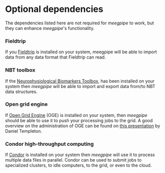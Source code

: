 Optional dependencies
===

The dependencies listed here are not required for _meegpipe_ to work, but
they can enhance _meegpipe_'s functionality.

### Fieldtrip

If you [Fieldtrip](http://fieldtrip.fcdonders.nl/) is installed on your 
system, meegpipe will be able to import data from any data format that 
Fieldtrip can read.

### NBT toolbox

If the [Neurophysiological Biomarkers Toolbox][nbt], has been installed 
on your system then _meegpipe_ will be able to import and export data 
from/to NBT data structures.

[nbt]: http://nbtwiki.net/


### Open grid engine

If [Open Grid Engine][oge] (OGE) is installed on your system,
then _meegpipe_ should be able to use it to push your processing jobs to the
grid.  A good overview on the administration of OGE can be found on
[this presentation][oge-slides] by Daniel Templeton.


[oge]: http://gridscheduler.sourceforge.net/
[oge-install]: http://docs.oracle.com/cd/E19680-01/html/821-1541/ciajejfa.html
[oge-slides]: http://beowulf.rutgers.edu/info-user/pdf/ge_presentation.pdf


### Condor high-throughput computing

If [Condor][condor] is installed on your system then _meegpipe_ will use it to
process multiple data files in parallel. Condor can
be used to submit jobs to specialized clusters, to idle computers, to
the grid, or even to the cloud.

[condor]: http://research.cs.wisc.edu/htcondor/

